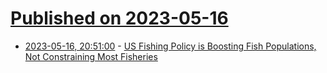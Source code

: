 # [Published on 2023-05-16](index.md)

* [2023-05-16, 20:51:00](https://soylentnews.org/article.pl?sid=23/05/16/0134217&from=rss) - [US Fishing Policy is Boosting Fish Populations, Not Constraining Most Fisheries](https://soylentnews.org/article.pl?sid=23/05/16/0134217&from=rss)
